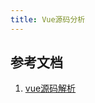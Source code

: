 ```yaml
---
title: Vue源码分析
---
```


## 参考文档
1. [vue源码解析](https://www.bilibili.com/video/av83252401/?spm_id_from=333.788.videocard.9)